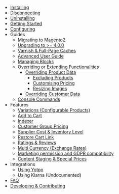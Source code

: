 * [Installing](Installing)
* [Disconnecting](Disconnecting-Nosto-From-Store-Front)
* [Uninstalling](Uninstalling)
* [Getting Started](Getting-Started)
* [Configuring](Configuring)
* Guides
  * [Migrating to Magento2](Migrating-to-Magento2)
  * [Upgrading to >= 4.0.0](Upgrading-to---4.0.0)
  * [Varnish & Full-Page Caches](Varnish-and-Full-Page-Caches)
  * [Advanced User Guide](Advanced-User-Guide)
  * [Managing Blocks](Managing-Blocks)
  * [Overriding or Extending Functionalities](Overriding-or-extending-functionalities)
    * [Overriding Product Data](Overriding-Product-Data)
      * [Excluding Products](Excluding-Products)
      * [Customising Pricing](Customising-Pricing)
      * [Resizing Images](Resizing-Images)
    * [Overriding Customer Data](Overriding-Customer-Data)
  * [Console Commands](Console-Commands)
* Features
  * [Variations (Configurable Products)](Variations-(Configurable-Products))
  * [Add to Cart](Add-to-Cart)
  * [Indexer](Indexer)
  * [Customer Group Pricing](Customer-Group-Pricing)
  * [Supplier Cost & Inventory Level](Supplier-Cost-&-Inventory-Level)
  * [Restore Cart Link](Restore-Cart-Link)
  * [Ratings & Reviews](Ratings-&-Reviews)
  * [Multi Currency (Exchange Rates)](Multi-Currency-(Exchange-Rates))
  * [Marketing permission and GDPR compatibility](Marketing-permission-and-GDPR-compatibility)
  * [Content Staging & Special Prices](Content-Staging-&-Special-Prices)
* Integrations
  * [Using Yotpo](Using-Yotpo)
  * Using Klarna (Undocumented)
* [FAQ](FAQ)
* [Developing & Contributing](Developing)